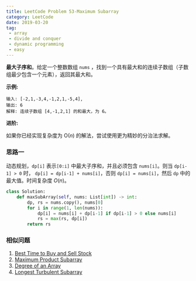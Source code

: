 ```yaml
---
title: LeetCode Problem 53-Maximum Subarray
category: LeetCode
date: 2019-03-20
tag:
 - array
 - divide and conquer
 - dynamic programming
 - easy
---
```


**最大子序和**。给定一个整数数组 `nums` ，找到一个具有最大和的连续子数组（子数组最少包含一个元素），返回其最大和。

**示例:**

```
输入: [-2,1,-3,4,-1,2,1,-5,4],
输出: 6
解释: 连续子数组 [4,-1,2,1] 的和最大，为 6。
```

**进阶:**

如果你已经实现复杂度为 O(*n*) 的解法，尝试使用更为精妙的分治法求解。

### 思路一

动态规划，`dp[i]` 表示`[0:i]` 中最大子序和，并且必须包含 `nums[i]`。则当 `dp[i-1] > 0` 时， `dp[i] = dp[i-1] + nums[i]`，否则 `dp[i] = nums[i]`，然后 `dp` 中的最大值。时间复杂度 $O(n)$。

```python
class Solution:
    def maxSubArray(self, nums: List[int]) -> int:
        dp, rs = nums.copy(), nums[0]
        for i in range(1, len(nums)):
            dp[i] = nums[i] + dp[i-1] if dp[i-1] > 0 else nums[i]
            rs = max(rs, dp[i])
        return rs
```

### 相似问题

1. [Best Time to Buy and Sell Stock](https://leetcode.com/problems/best-time-to-buy-and-sell-stock/)
2. [Maximum Product Subarray](https://leetcode.com/problems/maximum-product-subarray/)
3. [Degree of an Array](https://leetcode.com/problems/degree-of-an-array/)
4. [Longest Turbulent Subarray](https://leetcode.com/problems/longest-turbulent-subarray/)